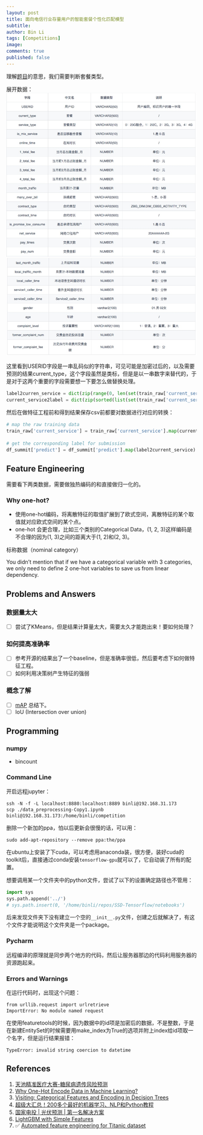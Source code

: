 ```yaml
---
layout: post
title: 面向电信行业存量用户的智能套餐个性化匹配模型
subtitle:
author: Bin Li
tags: [Competitions]
image: 
comments: true
published: false
---
```


理解[题目](https://www.datafountain.cn/competitions/311/details)的意思，我们需要判断套餐类型。

展开数据：
![](/img/media/15367382432540.jpg)
![](/img/media/15367382633696.jpg)


这里看到USERID字段是一串乱码似的字符串，可见可能是加密过后的，以及需要预测的结果current_type，这个字段虽然是类标，但是是以一串数字来替代的，于是对于这两个重要的字段需要想一下要怎么做替换处理。

```python
label2curren_service = dict(zip(range(0, len(set(train_raw['current_service']))), sorted(list(set(train_raw['current_service'])))))
current_service2label = dict(zip(sorted(list(set(train_raw['current_service']))), range(0, len(set(train_raw['current_service'])))))
```

然后在做特征工程前和得到结果保存csv前都要对数据进行对应的转换：
```python
# map the raw training data
train_raw['current_service'] = train_raw['current_service'].map(current_service2label)

# get the corresponding label for submission
df_summit['predict'] = df_summit['predict'].map(label2current_service)
```
## Feature Engineering
需要看下两类数据，需要做独热编码的和直接做归一化的。

### Why one-hot?
* 使用one-hot编码，将离散特征的取值扩展到了欧式空间，离散特征的某个取值就对应欧式空间的某个点。
* one-hot 会更合理，比如三个类别的Categorical Data，(1, 2, 3)这样编码是不合理的因为(1, 3)之间的距离大于(1, 2)和(2, 3)。

标称数据（nominal category）

You didn’t mention that if we have a categorical variable with 3 categories, we only need to define 2 one-hot variables to save us from linear dependency.

## Problems and Answers
### 数据量太大
- [ ] 尝试了KMeans，但是结果计算量太大，需要太久才能跑出来！要如何处理？

### 如何提高准确率
- [ ] 参考开源的结果出了一个baseline，但是准确率很低，然后要考虑下如何做特征工程。
- [ ] 如何利用决策树产生特征的强弱

### 概念了解
- [ ] [mAP](https://medium.com/@jonathan_hui/map-mean-average-precision-for-object-detection-45c121a31173) 总结下。
- [ ] IoU (Intersection over union)

## Programming
### numpy
* bincount

### Command Line
开启远程jupyter：
```
ssh -N -f -L localhost:8880:localhost:8889 binli@192.168.31.173
scp ./data_preprocessing-Copy1.ipynb binli@192.168.31.173:/home/binli/competition
```

删除一个新加的ppa，怕以后更新会很慢的话，可以用：
```
sudo add-apt-repository --remove ppa:the/ppa
```

在ubuntu上安装了下cuda，可以考虑用anaconda装，很方便，装好cuda的toolkit后，直接通过conda安装`tensorflow-gpu`就可以了，它自动装了所有的配置。

想要调用某一个文件夹中的python文件，尝试了以下的设置确定路径也不管用：
```python
import sys
sys.path.append('../')
# sys.path.insert(0, '/home/binli/repos/SSD-Tensorflow/notebooks')
```
后来发现文件夹下没有建立一个空的`__init__.py`文件，创建之后就解决了，有这个文件才能说明这个文件夹是一个package。

### Pycharm
远程编译的原理就是同步两个地方的代码，然后让服务器那边的代码利用服务器的资源跑起来。

### Errors and Warnings
在运行代码时，出现这个问题：
```shell
from urllib.request import urlretrieve
ImportError: No module named request
```

在使用featuretools的时候，因为数据中的id项是加密后的数据，不是整数，于是在新建EntitySet的时候需要用make_index为True的选项并附上index给id项取一个名字，但是运行结果报错：
```shell
TypeError: invalid string coercion to datetime
```

## References
1. [天池精准医疗大赛-糖尿病遗传风险预测](https://github.com/luoda888/tianchi-diabetes-top12)
2. [Why One-Hot Encode Data in Machine Learning?](https://machinelearningmastery.com/why-one-hot-encode-data-in-machine-learning/)
3. [Visiting: Categorical Features and Encoding in Decision Trees](https://medium.com/data-design/visiting-categorical-features-and-encoding-in-decision-trees-53400fa65931)
4. [超级大汇总！200多个最好的机器学习、NLP和Python教程](https://mp.weixin.qq.com/s/PKjre0F1jHO7knAPE-yZ_A)
5. [国家电投 | 光伏预测 | 第一名解决方案](https://mp.weixin.qq.com/s?__biz=MzUyNTk1NTM2Ng==&mid=2247483792&idx=1&sn=d779ecc34c367cf24e35cfbbc4192e41&chksm=fa1779d9cd60f0cf0e6957760fdcce33b637b6e5b7777dcb834b3b4b16344dacff0f80d3d919&mpshare=1&scene=23&srcid=0924Ay4NacbjhejpaGA64vUV#rd)
6. [LightGBM with Simple Features](https://www.kaggle.com/jsaguiar/lightgbm-with-simple-features/code)
7. ✅ [Automated feature engineering for Titanic dataset](https://www.kaggle.com/liananapalkova/automated-feature-engineering-for-titanic-dataset?scriptVersionId=6129405)




